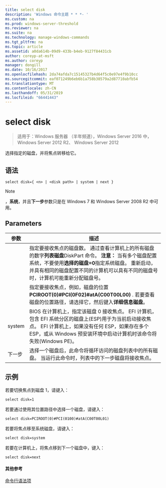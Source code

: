 ```yaml
---
title: select disk
description: 'Windows 命令主题 * * *- '
ms.custom: na
ms.prod: windows-server-threshold
ms.reviewer: na
ms.suite: na
ms.technology: manage-windows-commands
ms.tgt_pltfrm: na
ms.topic: article
ms.assetid: a0da614b-09d9-433b-b4eb-9127f84431cb
author: coreyp-at-msft
ms.author: coreyp
manager: dongill
ms.date: 10/16/2017
ms.openlocfilehash: 2da74afda7c15145327b4d64f5c0e97e4f9b10cc
ms.sourcegitcommit: eaf071249b6eb6b1a758b38579a2d87710abfb54
ms.translationtype: MT
ms.contentlocale: zh-CN
ms.lasthandoff: 05/31/2019
ms.locfileid: "66441443"
---
```

# <a name="select-disk"></a>select disk

>适用于：Windows 服务器 （半年频道），Windows Server 2016 中，Windows Server 2012 R2、 Windows Server 2012

选择指定的磁盘，并将焦点转移给它。  
  
  
  
## <a name="syntax"></a>语法  
  
```  
select disk={ <n> | <disk path> | system | next }  
```  
  
> [!NOTE]  
> **<disk path>** ，**系统**，并且**下一步**参数只是在 Windows 7 和 Windows Server 2008 R2 中可用。  
  
## <a name="parameters"></a>Parameters  
  
|  参数  |                                                                                                                                                                                                            描述                                                                                                                                                                                                            |
|-------------|-----------------------------------------------------------------------------------------------------------------------------------------------------------------------------------------------------------------------------------------------------------------------------------------------------------------------------------------------------------------------------------------------------------------------------------|
|     <n>     | 指定要接收焦点的磁盘数。 通过查看计算机上的所有磁盘的数字**列表磁盘**DiskPart 命令。 **注意：** 当有多个磁盘配置系统，不要使用**选择的磁盘\=0**指定系统磁盘。 重新启动，并具有相同的磁盘配置不同的计算机可以具有不同的磁盘号时，计算机可能重新分配磁盘号。 |
| <disk path> |                                                                                                                 指定要接收焦点，例如，磁盘的位置**PCIROOT\(0\)\#PCI\(0F02\)\#atA\(C00T00L00\)** . 若要查看磁盘的位置路径，请选择它，然后键入**详细信息磁盘**。                                                                                                                  |
|   system    |                                 BIOS 在计算机上，指定该磁盘 0 接收焦点。 EFI 计算机，包含 EFI 系统分区的磁盘上\(ESP\)用于为当前启动接收焦点。 EFI 计算机上，如果没有任何 ESP，如果存在多个 ESP，或从 Windows 预安装环境中启动计算机时该命令将失败\(Windows PE\)。                                  |
|    下一步     |                                                                                                                                     选择一个磁盘后，此命令将循环访问的磁盘列表中的所有磁盘。 当运行此命令时，列表中的下一步磁盘将接收焦点。                                                                                                                                      |
  
## <a name="BKMK_examples"></a>示例  
若要切换焦点到磁盘 1，请键入：  
  
```  
select disk=1  
```  
  
若要通过使用其位置路径中选择一个磁盘，请键入：  
  
```  
select disk=PCIROOT(0)#PCI(0100)#atA(C00T00L01)  
```  
  
若要将焦点移至系统磁盘，请键入：  
  
```  
select disk=system  
```  
  
若要在计算机上，将焦点移到下一个磁盘中，键入：  
  
```  
select disk=next  
```  
  
#### <a name="additional-references"></a>其他参考  
[命令行语法项](command-line-syntax-key.md)  
  

  

